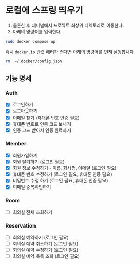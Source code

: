# 로컬에 스프링 띄우기

1. 클론한 후 터미널에서 프로젝트 최상위 디렉토리로 이동한다.
2. 아래의 명령어를 입력한다.

```bash
sudo docker compose up
```

혹시 `docker.io` 관련 에러가 뜬다면 아래의 명령어를 먼저 실행합니다.

```bash
rm  ~/.docker/config.json
```

## 기능 명세

### Auth

- [x] 로그인하기
- [x] 로그아웃하기
- [x] 이메일 찾기 (휴대폰 번호 인증 필요)
- [x] 휴대폰 번호로 인증 코드 보내기
- [x] 인증 코드 받아서 인증 완료하기

### Member

- [x] 회원가입하기
- [x] 회원 탈퇴하기 (로그인 필요)
- [x] 회원 정보 수정하기 - 이름, 회사명, 이메일 (로그인 필요)
- [x] 휴대폰 번호 수정하기 (로그인 필요, 휴대폰 인증 필요)
- [x] 비밀번호 수정 하기 (로그인 필요, 휴대폰 인증 필요)
- [x] 이메일 중복확인하기

### Room

- [ ] 회의실 전체 조회하기

### Reservation

- [ ] 회의실 예약하기 (로그인 필요)
- [ ] 회의실 예약 취소하기 (로그인 필요)
- [ ] 회의실 예약 수정하기 (로그인 필요)
- [ ] 회의실 예약 목록 조회 (로그인 필요)
